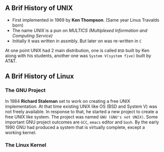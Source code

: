 ## A Brif History of UNIX
- First implemented in 1969 by **Ken Thompson**. (Same year Linus Travalds born)
- The name *UNIX* is a pun on *MULTICS (Multiplexed Information and Computing Service)*
- Initially it was written in assmbly. But later on was re-written in `C`

At one point UNIX had 2 main distribution, one is called `BSD` built by Ken along with his students, another one was `System V(system five)` built by AT&T.

## A Brif History of Linux
### The GNU Project
In 1984 **Richard Staleman** set to work on creating a free UNIX implementation.
At that time existing UNIX like OS (BSD and System V) was not freely available.
In response to that, he started a new project to create a free UNIX like system. The project was named `GNU (GNU's not UNIX)`. Some important GNU project outcomes are `GCC`, `emacs` editor and `bash`. By the early 1990 GNU had produced a system that is virtually complete, except a working kernel.

### The Linux Kernel
